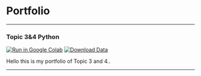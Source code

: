 # Portfolio
---

### Topic 3&4 Python

[![Run in Google Colab](https://img.shields.io/badge/Colab-Run_in_Google_Colab-blue?logo=Google&logoColor=FDBA18)](https://colab.research.google.com/drive/1_RH6WAcKVGuTZSAic4cz18jyuGfxaRBf#scrollTo=KYUBmL7oRhl9)
[![Download Data](https://img.shields.io/badge/Excel-Download%20Data-green)](Excel/minyak2022.xlsx)
<div style="text-align: justify">Hello this is my portfolio of Topic 3 and 4..</div>



---
